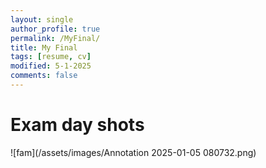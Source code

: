 ```yaml
---
layout: single
author_profile: true
permalink: /MyFinal/
title: My Final
tags: [resume, cv]
modified: 5-1-2025
comments: false
---
```



# Exam day shots



![fam](/assets/images/Annotation 2025-01-05 080732.png)


